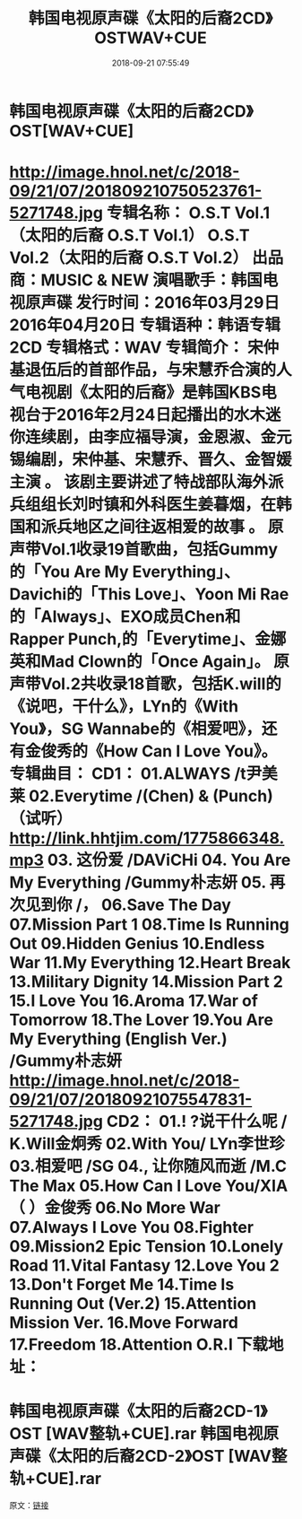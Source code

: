 ﻿---
title: 韩国电视原声碟《太阳的后裔2CD》OSTWAV+CUE
date: 2018-09-21 07:55:49
categories: 外语音乐
tags: 华语中文
---
# 韩国电视原声碟《太阳的后裔2CD》OST[WAV+CUE]

http://image.hnol.net/c/2018-09/21/07/201809210750523761-5271748.jpg
专辑名称：  O.S.T Vol.1（太阳的后裔 O.S.T Vol.1）
O.S.T Vol.2（太阳的后裔 O.S.T Vol.2）
出品商：MUSIC & NEW
演唱歌手：韩国电视原声碟
发行时间：2016年03月29日
2016年04月20日
专辑语种：韩语专辑2CD
专辑格式：WAV
专辑简介：
宋仲基退伍后的首部作品，与宋慧乔合演的人气电视剧《太阳的后裔》是韩国KBS电视台于2016年2月24日起播出的水木迷你连续剧，由李应福导演，金恩淑、金元锡编剧，宋仲基、宋慧乔、晋久、金智媛主演
。
该剧主要讲述了特战部队海外派兵组组长刘时镇和外科医生姜暮烟，在韩国和派兵地区之间往返相爱的故事 。
原声带Vol.1收录19首歌曲，包括Gummy的「You Are My Everything」、Davichi的「This
Love」、Yoon Mi Rae的「Always」、EXO成员Chen和Rapper
Punch,的「Everytime」、金娜英和Mad Clown的「Once Again」。
原声带Vol.2共收录18首歌，包括K.will的《说吧，干什么》，LYn的《With You》，SG
Wannabe的《相爱吧》，还有金俊秀的《How Can I Love You》。
专辑曲目：
CD1：
01.ALWAYS /t尹美莱
02.Everytime /(Chen) &
(Punch)（试听）http://link.hhtjim.com/1775866348.mp3
03. 这份爱 /DAViCHi
04. You Are My Everything /Gummy朴志妍
05. 再次见到你 /，
06.Save The Day
07.Mission Part 1
08.Time Is Running Out
09.Hidden Genius
10.Endless War
11.My Everything
12.Heart Break
13.Military Dignity
14.Mission Part 2
15.I Love You
16.Aroma
17.War of Tomorrow
18.The Lover
19.You Are My Everything (English Ver.)
/Gummy朴志妍
http://image.hnol.net/c/2018-09/21/07/20180921075547831-5271748.jpg
CD2：
01.! ?说干什么呢 / K.Will金炯秀
02.With You/ LYn李世珍
03.相爱吧 /SG
04.,  让你随风而逝 /M.C The Max
05.How Can I Love You/XIA （ ）金俊秀
06.No More War
07.Always I Love You
08.Fighter
09.Mission2 Epic Tension
10.Lonely Road
11.Vital Fantasy
12.Love You 2
13.Don't Forget Me
14.Time Is Running Out (Ver.2)
15.Attention Mission Ver.
16.Move Forward
17.Freedom
18.Attention O.R.I
下载地址：
==============================
韩国电视原声碟《太阳的后裔2CD-1》OST [WAV整轨+CUE].rar
韩国电视原声碟《太阳的后裔2CD-2》OST
[WAV整轨+CUE].rar
==============================
原文：[链接](https://blog.sina.com.cn/s/blog_1647c7e760102ylkg.html)